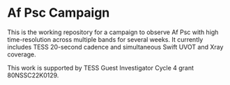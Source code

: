 # Af Psc Campaign

This is the working repository for a campaign to observe Af Psc with high time-resolution across multiple bands for several weeks. It currently includes TESS 20-second cadence and simultaneous Swift UVOT and Xray coverage.

This work is supported by TESS Guest Investigator Cycle 4 grant 80NSSC22K0129.
